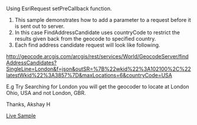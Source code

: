 Using EsriRequest setPreCallback function.
1. This sample demonstrates how to add a parameter to a request before it is sent out to server.
2. In this case FindAddressCandidate uses countryCode to restrict the results given back from the geocode to specified country.
3.  Each find address candidate request will look like following.

http://geocode.arcgis.com/arcgis/rest/services/World/GeocodeServer/findAddressCandidates?SingleLine=London&f=json&outSR=%7B%22wkid%22%3A102100%2C%22latestWkid%22%3A3857%7D&maxLocations=6&countryCode=USA

E.g Try Searching for London you will get the geocoder to locate at London Ohio, USA and not London, GBR.

Thanks,
Akshay H

[Live Sample](http://esri.github.io/developer-support/web-js/3.x/Using-setRequestPreCallback-function/PreCallback_findAddressCandidates.html)
